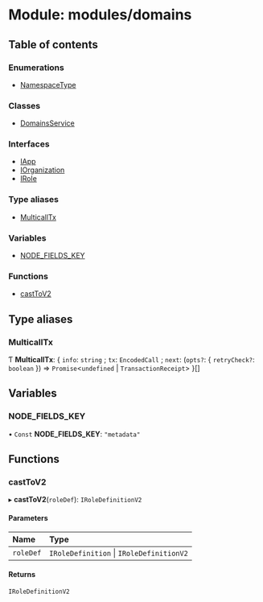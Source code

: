 # Module: modules/domains

## Table of contents

### Enumerations

- [NamespaceType](../enums/modules_domains.NamespaceType.md)

### Classes

- [DomainsService](../classes/modules_domains.DomainsService.md)

### Interfaces

- [IApp](../interfaces/modules_domains.IApp.md)
- [IOrganization](../interfaces/modules_domains.IOrganization.md)
- [IRole](../interfaces/modules_domains.IRole.md)

### Type aliases

- [MulticallTx](modules_domains.md#multicalltx)

### Variables

- [NODE\_FIELDS\_KEY](modules_domains.md#node_fields_key)

### Functions

- [castToV2](modules_domains.md#casttov2)

## Type aliases

### MulticallTx

Ƭ **MulticallTx**: { `info`: `string` ; `tx`: `EncodedCall` ; `next`: (`opts?`: { `retryCheck?`: `boolean`  }) => `Promise`<`undefined` \| `TransactionReceipt`\>  }[]

## Variables

### NODE\_FIELDS\_KEY

• `Const` **NODE\_FIELDS\_KEY**: ``"metadata"``

## Functions

### castToV2

▸ **castToV2**(`roleDef`): `IRoleDefinitionV2`

#### Parameters

| Name | Type |
| :------ | :------ |
| `roleDef` | `IRoleDefinition` \| `IRoleDefinitionV2` |

#### Returns

`IRoleDefinitionV2`
